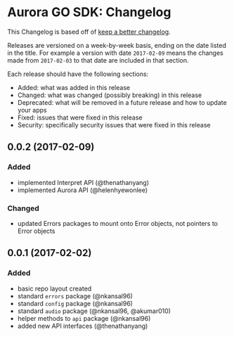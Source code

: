 # Aurora GO SDK: Changelog

This Changelog is based off of [keep a better changelog](https://github.com/olivierlacan/keep-a-changelog/blob/master/CHANGELOG.md).

Releases are versioned on a week-by-week basis, ending on the date listed in the title. For example a version with date `2017-02-09` means the changes made from `2017-02-03` to that date are included in that section.

Each release should have the following sections:
- Added: what was added in this release
- Changed: what was changed (possibly breaking) in this release
- Deprecated: what will be removed in a future release and how to update your apps
- Fixed: issues that were fixed in this release
- Security: specifically security issues that were fixed in this release

## 0.0.2 (2017-02-09)
### Added
- implemented Interpret API (@thenathanyang)
- implemented Aurora API (@helenhyewonlee)

### Changed 
- updated Errors packages to mount onto Error objects, not pointers to Error objects

## 0.0.1 (2017-02-02)

### Added
- basic repo layout created
- standard `errors` package (@nkansal96)
- standard `config` package (@nkansal96)
- standard `audio` package (@nkansal96, @akumar010)
- helper methods to `api` package (@nkansal96)
- added new API interfaces (@thenathanyang)
